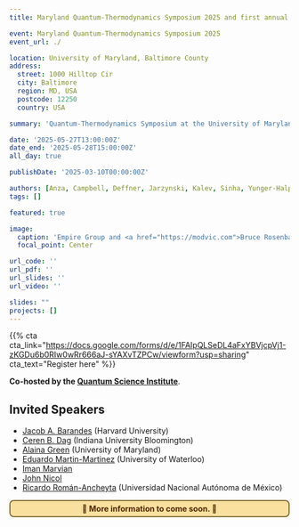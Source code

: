 ```yaml
---
title: Maryland Quantum-Thermodynamics Symposium 2025 and first annual Quantum Workshop at UMBC

event: Maryland Quantum-Thermodynamics Symposium 2025
event_url: ./

location: University of Maryland, Baltimore County
address:
  street: 1000 Hilltop Cir
  city: Baltimore
  region: MD, USA
  postcode: 12250
  country: USA

summary: 'Quantum-Thermodynamics Symposium at the University of Maryland, Baltimore County'

date: '2025-05-27T13:00:00Z'
date_end: '2025-05-28T15:00:00Z'
all_day: true

publishDate: '2025-03-10T00:00:00Z'

authors: [Anza, Campbell, Deffner, Jarzynski, Kalev, Sinha, Yunger-Halpern]
tags: []

featured: true

image:
  caption: 'Empire Group and <a href="https://modvic.com">Bruce Rosenbaum</a>'
  focal_point: Center

url_code: ''
url_pdf: ''
url_slides: ''
url_video: ''

slides: ""
projects: []
---
```


{{% cta cta_link="https://docs.google.com/forms/d/e/1FAIpQLSeDL4aFxYBVjcpVj1-zKGDu6b0RIw0wRr666aJ-sYAXvTZPCw/viewform?usp=sharing" cta_text="Register here" %}}



**Co-hosted by the [Quantum Science Institute](https://qsi.umbc.edu/)**.


## Invited Speakers

- [Jacob A. Barandes](https://www.jacobbarandes.com/) (Harvard University)
- [Ceren B. Dag](https://physics.indiana.edu/about/directory/all-faculty-scientists/dag-ceren.html) (Indiana University Bloomington)
- [Alaina Green](https://jqi.umd.edu/people/alaina-green) (University of Maryland)
- [Eduardo Martin-Martinez](https://sites.google.com/site/emmfis/) (University of Waterloo)
- [Iman Marvian](https://ece.duke.edu/people/iman-marvian/)
- [John Nicol](https://www.sas.rochester.edu/pas/people/faculty/nichol_john/index.html)
- [Ricardo Román-Ancheyta](https://web.siia.unam.mx/siia-publico/c/busqueda_individual.php?id=119894) (Universidad Nacional Autónoma de México)

<div style="border: 2px solid #7f6c34; padding: .3rem; border-radius: 8px; background-color: #f9e09e; margin-top: 1em; text-align: center; color: #522602;">
  <strong>🚧 More information to come soon. 🚧</strong>
</div>

</br>